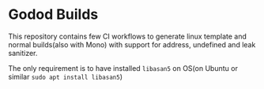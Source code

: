 # Godod Builds
This repository contains few CI workflows to generate linux template and normal builds(also with Mono) with support for address, undefined and leak sanitizer.

The only requirement is to have installed `libasan5` on OS(on Ubuntu or similar `sudo apt install libasan5`)
